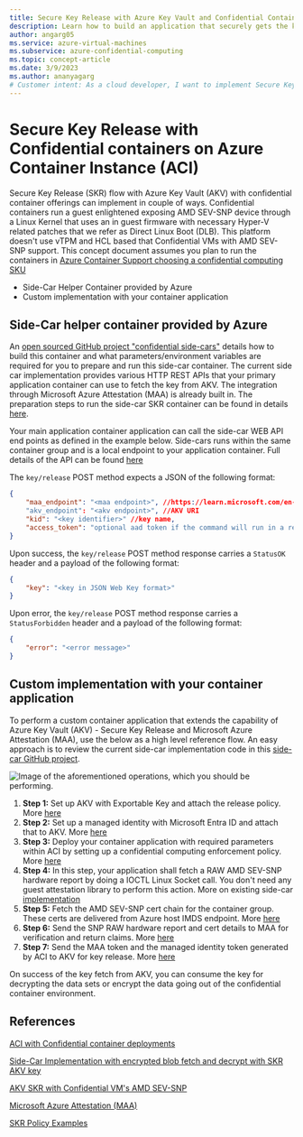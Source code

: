 ```yaml
---
title: Secure Key Release with Azure Key Vault and Confidential Containers on Azure Container Instance
description: Learn how to build an application that securely gets the key from AKV to an attested Azure Container Instances confidential container environment
author: angarg05
ms.service: azure-virtual-machines
ms.subservice: azure-confidential-computing
ms.topic: concept-article
ms.date: 3/9/2023
ms.author: ananyagarg
# Customer intent: As a cloud developer, I want to implement Secure Key Release from Azure Key Vault to confidential containers on Azure Container Instances, so that I can securely manage keys for my applications running in a protected environment.
---
```


# Secure Key Release with Confidential containers on Azure Container Instance (ACI)

Secure Key Release (SKR) flow with Azure Key Vault (AKV) with confidential container offerings can implement in couple of ways. Confidential containers run a guest enlightened exposing AMD SEV-SNP device through a Linux Kernel that uses an in guest firmware with necessary Hyper-V related patches that we refer as Direct Linux Boot (DLB). This platform doesn't use vTPM and HCL based that Confidential VMs with AMD SEV-SNP support. This concept document assumes you plan to run the containers in [Azure Container Support choosing a confidential computing SKU](/azure/container-instances/container-instances-tutorial-deploy-confidential-containers-cce-arm)

- Side-Car Helper Container provided by Azure
- Custom implementation with your container application

## Side-Car helper container provided by Azure

An [open sourced GitHub project "confidential side-cars"](https://github.com/microsoft/confidential-sidecar-containers) details how to build this container and what parameters/environment variables are required for you to prepare and run this side-car container. The current side car implementation provides various HTTP REST APIs that your primary application container can use to fetch the key from AKV. The integration through Microsoft Azure Attestation (MAA) is already built in. The preparation steps to run the side-car SKR container can be found in details [here](https://github.com/microsoft/confidential-sidecar-containers/tree/main/examples/skr).

Your main application container application can call the side-car WEB API end points as defined in the example below. Side-cars runs within the same container group and is a local endpoint to your application container. Full details of the API can be found [here](https://github.com/microsoft/confidential-sidecar-containers/blob/main/cmd/skr/README.md)
 
The `key/release` POST method expects a JSON of the following format:

```json
{	
    "maa_endpoint": "<maa endpoint>", //https://learn.microsoft.com/en-us/azure/attestation/quickstart-portal#attestation-provider
    "akv_endpoint": "<akv endpoint>", //AKV URI
    "kid": "<key identifier>" //key name,
    "access_token": "optional aad token if the command will run in a resource without proper managed identity assigned"
}
```

Upon success, the `key/release` POST method response carries a `StatusOK` header and a payload of the following format:

```json
{
    "key": "<key in JSON Web Key format>"
}
```

Upon error, the `key/release` POST method response carries a `StatusForbidden` header and a payload of the following format:

```json
{
    "error": "<error message>"
}
```

## Custom implementation with your container application

To perform a custom container application that extends the capability of Azure Key Vault (AKV) - Secure Key Release and Microsoft Azure Attestation (MAA), use the below as a high level reference flow. An easy approach is to review the current side-car implementation code in this [side-car GitHub project](https://github.com/microsoft/confidential-sidecar-containers/tree/d933d0f4e3d5498f7ed9137189ab6a23ade15466/pkg/common).

![Image of the aforementioned operations, which you should be performing.](media/skr-flow-azure-container-instance-sev-snp-attestation/skr-flow-custom-container.png)

1. **Step 1:** Set up AKV with Exportable Key and attach the release policy. More [here](concept-skr-attestation.md)
1. **Step 2:** Set up a managed identity with Microsoft Entra ID and attach that to AKV. More [here](/azure/container-instances/container-instances-managed-identity)
1. **Step 3:** Deploy your container application with required parameters within ACI by setting up a confidential computing enforcement policy. More [here](/azure/container-instances/container-instances-tutorial-deploy-confidential-containers-cce-arm)
1. **Step 4:** In this step, your application shall fetch a RAW AMD SEV-SNP hardware report by doing a IOCTL Linux Socket call. You don't need any guest attestation library to perform this action. More on existing side-car [implementation](https://github.com/microsoft/confidential-sidecar-containers/blob/d933d0f4e3d5498f7ed9137189ab6a23ade15466/pkg/attest/snp.go)
1. **Step 5:** Fetch the AMD SEV-SNP cert chain for the container group. These certs are delivered from Azure host IMDS endpoint. More [here](https://github.com/microsoft/confidential-sidecar-containers/blob/d933d0f4e3d5498f7ed9137189ab6a23ade15466/pkg/common/info.go)
1. **Step 6:** Send the SNP RAW hardware report and cert details to MAA for verification and return claims. More [here](/azure/attestation/basic-concepts)
1. **Step 7:** Send the MAA token and the managed identity token generated by ACI to AKV for key release. More [here](/azure/container-instances/container-instances-managed-identity)

On success of the key fetch from AKV, you can consume the key for decrypting the data sets or encrypt the data going out of the confidential container environment.

## References

[ACI with Confidential container deployments](/azure/container-instances/container-instances-tutorial-deploy-confidential-containers-cce-arm)

[Side-Car Implementation with encrypted blob fetch and decrypt with SKR AKV key](https://github.com/microsoft/confidential-sidecar-containers/#encrypted-filesystem-sidecar)

[AKV SKR with Confidential VM's AMD SEV-SNP](skr-flow-confidential-vm-sev-snp.md)

[Microsoft Azure Attestation (MAA)](/azure/attestation/overview)

[SKR Policy Examples](skr-policy-examples.md)

